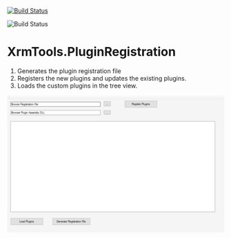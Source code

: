 [![Build Status](https://durgaprasadkatari.visualstudio.com/XrmTools_PluginRegistrationUsingXml/_apis/build/status/Pack-XrmTools_PluginRegistrationUsingXml-.NET%20Desktop-CI?branchName=main)](https://durgaprasadkatari.visualstudio.com/XrmTools_PluginRegistrationUsingXml/_build/latest?definitionId=13&branchName=main)

![Build Status](https://durgaprasadkatari.vsrm.visualstudio.com/_apis/public/Release/badge/9147abdb-cbed-4c2f-8da6-d1bccca8a9e0/1/1)

# XrmTools.PluginRegistration

1. Generates the plugin registration file
2. Registers the new plugins and updates the existing plugins.
3. Loads the custom plugins in the tree view.

![alt text](https://github.com/durgaprasadkatari/XrmTools.PluginRegistration/blob/main/Images/ReadMe.png?raw=true)

